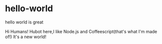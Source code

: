 # hello-world
hello world is great

Hi Humans!
Hubot here,I like Node.js and Coffeescript(that's what I'm made of!)
It's a new world!
